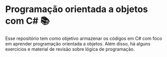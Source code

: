 # Programação orientada a objetos com C# 📚

Esse repositório tem como objetivo armazenar os códigos em C# com foco em aprender programação orientada a objetos. Além disso, há alguns exercícios e material de revisão sobre lógica de programação. 


